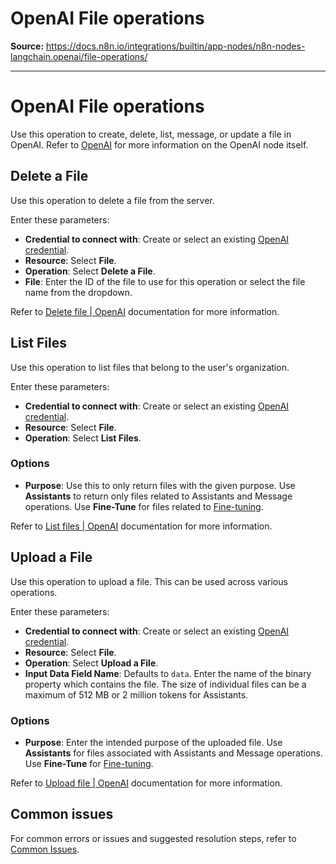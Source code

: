 # OpenAI File operations

**Source:** https://docs.n8n.io/integrations/builtin/app-nodes/n8n-nodes-langchain.openai/file-operations/

---

# OpenAI File operations

Use this operation to create, delete, list, message, or update a file in OpenAI. Refer to [OpenAI](../) for more information on the OpenAI node itself.

## Delete a File

Use this operation to delete a file from the server.

Enter these parameters:

- **Credential to connect with**: Create or select an existing [OpenAI credential](../../../credentials/openai/).
- **Resource**: Select **File**.
- **Operation**: Select **Delete a File**.
- **File**: Enter the ID of the file to use for this operation or select the file name from the dropdown.

Refer to [Delete file | OpenAI](https://platform.openai.com/docs/api-reference/files/delete) documentation for more information.

## List Files

Use this operation to list files that belong to the user's organization.

Enter these parameters:

- **Credential to connect with**: Create or select an existing [OpenAI credential](../../../credentials/openai/).
- **Resource**: Select **File**.
- **Operation**: Select **List Files**.

### Options

- **Purpose**: Use this to only return files with the given purpose. Use **Assistants** to return only files related to Assistants and Message operations. Use **Fine-Tune** for files related to [Fine-tuning](https://platform.openai.com/docs/api-reference/fine-tuning).

Refer to [List files | OpenAI](https://platform.openai.com/docs/api-reference/files/list) documentation for more information.

## Upload a File

Use this operation to upload a file. This can be used across various operations.

Enter these parameters:

- **Credential to connect with**: Create or select an existing [OpenAI credential](../../../credentials/openai/).
- **Resource**: Select **File**.
- **Operation**: Select **Upload a File**.
- **Input Data Field Name**: Defaults to `data`. Enter the name of the binary property which contains the file. The size of individual files can be a maximum of 512 MB or 2 million tokens for Assistants.

### Options

- **Purpose**: Enter the intended purpose of the uploaded file. Use **Assistants** for files associated with Assistants and Message operations. Use **Fine-Tune** for [Fine-tuning](https://platform.openai.com/docs/api-reference/fine-tuning).

Refer to [Upload file | OpenAI](https://platform.openai.com/docs/api-reference/files/create) documentation for more information.

## Common issues

For common errors or issues and suggested resolution steps, refer to [Common Issues](../common-issues/).
